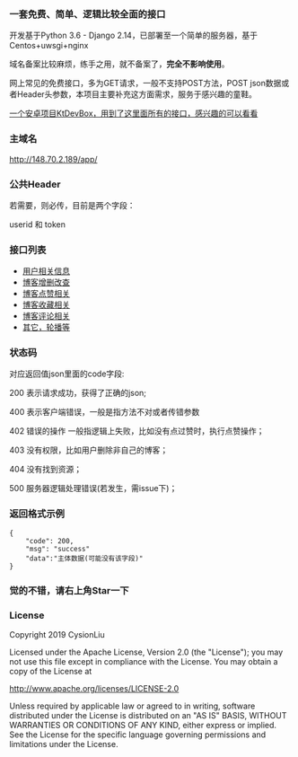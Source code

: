 
### 一套免费、简单、逻辑比较全面的接口


开发基于Python 3.6 - Django 2.14，已部署至一个简单的服务器，基于Centos+uwsgi+nginx

域名备案比较麻烦，练手之用，就不备案了，**完全不影响使用**。

网上常见的免费接口，多为GET请求，一般不支持POST方法，POST json数据或者Header头参数，本项目主要补充这方面需求，服务于感兴趣的童鞋。


[一个安卓项目KtDevBox，用到了这里面所有的接口，感兴趣的可以看看](https://github.com/CysionLiu/KtDevBox)



### 主域名

http://148.70.2.189/app/

### 公共Header

若需要，则必传，目前是两个字段：

userid 和 token


### 接口列表

- [用户相关信息](./apidoc/user.md)
- [博客增删改查](./apidoc/blog.md)
- [博客点赞相关](./apidoc/pride.md)
- [博客收藏相关](./apidoc/collect.md)
- [博客评论相关](./apidoc/comment.md)
- [其它，轮播等](./apidoc/other.md)



### 状态码

对应返回值json里面的code字段:


200 表示请求成功，获得了正确的json;

400 表示客户端错误，一般是指方法不对或者传错参数

402 错误的操作 一般指逻辑上失败，比如没有点过赞时，执行点赞操作；

403 没有权限，比如用户删除非自己的博客；

404 没有找到资源；

500 服务器逻辑处理错误(若发生，需issue下)；

### 返回格式示例
```
{
    "code": 200,
    "msg": "success"
    "data":"主体数据(可能没有该字段)"
}
```



### 觉的不错，请右上角Star一下



### License

Copyright 2019 CysionLiu

Licensed under the Apache License, Version 2.0 (the "License");
you may not use this file except in compliance with the License.
You may obtain a copy of the License at

   http://www.apache.org/licenses/LICENSE-2.0

Unless required by applicable law or agreed to in writing, software
distributed under the License is distributed on an "AS IS" BASIS,
WITHOUT WARRANTIES OR CONDITIONS OF ANY KIND, either express or implied.
See the License for the specific language governing permissions and
limitations under the License.






